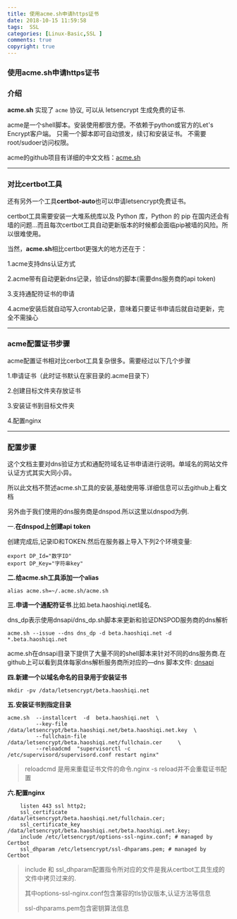 ```yaml
---
title: 使用acme.sh申请https证书
date: 2018-10-15 11:59:58
tags:  SSL
categories: [Linux-Basic,SSL ]
comments: true
copyright: true
---
```




### 使用acme.sh申请https证书

### 介绍

**acme.sh** 实现了 `acme` 协议, 可以从 letsencrypt 生成免费的证书.

acme是一个shell脚本。安装使用都很方便。不依赖于python或官方的Let's Encrypt客户端。
只需一个脚本即可自动颁发，续订和安装证书。 不需要root/sudoer访问权限。

acme的github项目有详细的中文文档：[acme.sh](https://github.com/Neilpang/acme.sh/wiki/%E8%AF%B4%E6%98%8E)

---

### 对比certbot工具

还有另外一个工具**certbot-auto**也可以申请letsencrypt免费证书。

certbot工具需要安装一大堆系统库以及 Python 库，Python 的 pip 在国内还会有墙的问题…而且每次certbot工具自动更新版本的时候都会面临pip被墙的风险。所以很难使用。

当然，**acme.sh**相比certbot更强大的地方还在于：

1.acme支持dns认证方式

2.acme带有自动更新dns记录，验证dns的脚本(需要dns服务商的api token)

3.支持通配符证书的申请

4.acme安装后就自动写入crontab记录，意味着只要证书申请后就自动更新，完全不需操心

<!--more-->

---

### acme配置证书步骤

acme配置证书相对比cerbot工具复杂很多。需要经过以下几个步骤

1.申请证书（此时证书默认在家目录的.acme目录下）

2.创建目标文件夹存放证书

3.安装证书到目标文件夹

4.配置nginx

---

### 配置步骤

这个文档主要对dns验证方式和通配符域名证书申请进行说明。单域名的网站文件认证方式其实大同小异。

所以此文档不赘述acme.sh工具的安装,基础使用等.详细信息可以去github上看文档

另外由于我们使用的dns服务商是dnspod.所以这里以dnspod为例.

一.**在dnspod上创建api token**

创建完成后,记录ID和TOKEN.然后在服务器上导入下列2个环境变量:

```
export DP_Id="数字ID"
export DP_Key="字符串key"
```

**二.给acme.sh工具添加一个alias**

```
alias acme.sh=~/.acme.sh/acme.sh
```

**三.申请一个通配符证书**.比如.beta.haoshiqi.net域名.

dns_dp表示使用dnsapi/dns_dp.sh脚本来更新和验证DNSPOD服务商的dns解析

```
acme.sh --issue --dns dns_dp -d beta.haoshiqi.net -d *.beta.haoshiqi.net
```

acme.sh在dnsapi目录下提供了大量不同的shell脚本来针对不同的dns服务商.在github上可以看到具体每家dns解析服务商所对应的—dns 脚本文件: [dnsapi](https://github.com/Neilpang/acme.sh/wiki/dnsapi)

**四.新建一个以域名命名的目录用于安装证书**

```
mkdir -pv /data/letsencrypt/beta.haoshiqi.net
```

**五.安装证书到指定目录**

```
acme.sh  --installcert  -d  beta.haoshiqi.net  \
	     --key-file /data/letsencrypt/beta.haoshiqi.net/beta.haoshiqi.net.key  \
	     --fullchain-file /data/letsencrypt/beta.haoshiqi.net/fullchain.cer     \
	     --reloadcmd  "supervisorctl -c /etc/supervisord/supervisord.conf restart nginx"
```

> reloadcmd 是用来重载证书文件的命令.nginx -s reload并不会重载证书配置

**六.配置nginx**

```
    listen 443 ssl http2; 
    ssl_certificate  /data/letsencrypt/beta.haoshiqi.net/fullchain.cer;
    ssl_certificate_key /data/letsencrypt/beta.haoshiqi.net/beta.haoshiqi.net.key;
    include /etc/letsencrypt/options-ssl-nginx.conf; # managed by Certbot
    ssl_dhparam /etc/letsencrypt/ssl-dhparams.pem; # managed by Certbot
```

> include 和 ssl_dhparam配置指令所对应的文件是我从certbot工具生成的文件中拷贝过来的.
>
> 其中options-ssl-nginx.conf包含兼容的tls协议版本,认证方法等信息
>
> ssl-dhparams.pem包含密钥算法信息

